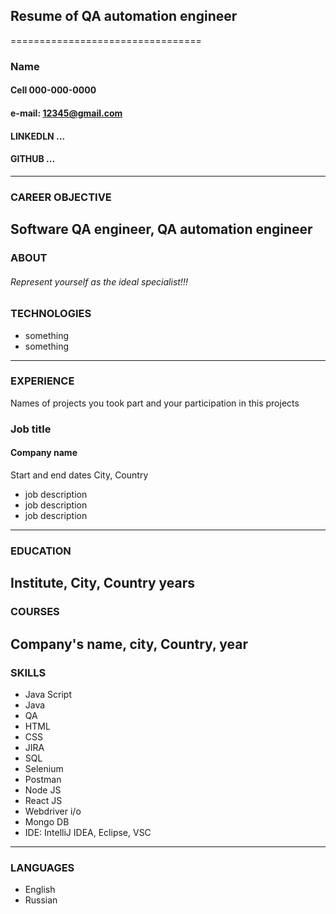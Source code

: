 ## Resume of QA automation engineer
=================================
### Name 
#### Cell 000-000-0000
#### e-mail: 12345@gmail.com
#### LINKEDLN ...
#### GITHUB ...
---
### CAREER OBJECTIVE
Software QA engineer, QA automation engineer
---
### ABOUT
###### Represent yourself as the ideal specialist!!!

### TECHNOLOGIES
* something
* something
---
### EXPERIENCE
Names of projects you took part and your participation in this projects

### Job title
#### Company name
Start and end dates
City, Country
* job description
* job description
* job description
---
### EDUCATION
Institute, City, Country
years
---
### COURSES
Company's name, city, Country, year
---
### SKILLS
* Java Script
* Java
* QA
* HTML
* CSS
* JIRA
* SQL
* Selenium
* Postman
* Node JS
* React JS
* Webdriver i/o
* Mongo DB
* IDE: IntelliJ IDEA, Eclipse, VSC
---
### LANGUAGES
* English 
* Russian





